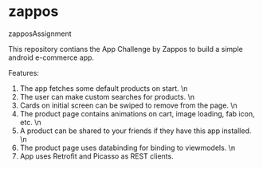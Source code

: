 # zappos
zapposAssignment

This repository contians the App Challenge by Zappos to build a simple android e-commerce app.

Features:
1. The app fetches some default products on start. \n
2. The user can make custom searches for products. \n
3. Cards on initial screen can be swiped to remove from the page. \n
4. The product page contains animations on cart, image loading, fab icon, etc. \n
5. A product can be shared to your friends if they have this app installed. \n
6. The product page uses databinding for binding to viewmodels. \n
7. App uses Retrofit and Picasso as REST clients.
